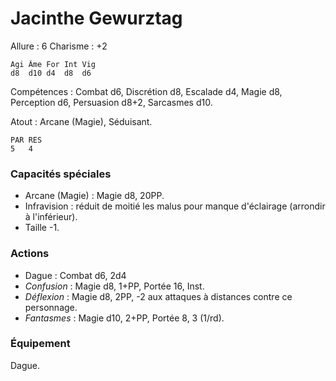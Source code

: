 # Jacinthe Gewurztag

Allure : 6
Charisme : +2

	Agi	Âme	For	Int	Vig
	d8	d10	d4	d8	d6

Compétences : Combat d6, Discrétion d8, Escalade d4, Magie d8, Perception d6, Persuasion d8+2, Sarcasmes d10.

Atout : Arcane (Magie), Séduisant.

	PAR	RES
	5	4

### Capacités spéciales
- Arcane (Magie) : Magie d8, 20PP.
- Infravision : réduit de moitié les malus pour manque d'éclairage (arrondir à l'inférieur).
- Taille -1.

### Actions
- Dague : Combat d6, 2d4
- _Confusion_ : Magie d8, 1+PP, Portée 16, Inst.
- _Déflexion_ : Magie d8, 2PP, -2 aux attaques à distances contre ce personnage.
- _Fantasmes_ : Magie d10, 2+PP, Portée 8, 3 (1/rd).

### Équipement
Dague.
